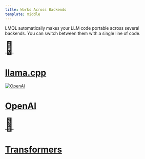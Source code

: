 ```yaml
---
title: Works Across Backends
template: middle
---
```


LMQL automatically makes your LLM code portable across several backends. You can switch between them with a single line of code.


<div class="cards">
    <a href="../docs/models/llama.cpp.html">
        <span style="font-size: 3.0em;">🦙</span>
        <h1>llama.cpp</h1>
    </a>
    <a href="../docs/models/openai.html">
        <img src="/openai.svg" alt="OpenAI" class="invert"/>
        <h1>OpenAI</h1>
    </a>
    <a href="../docs/models/hf.html">
        <span style="font-size: 3.0em;">🤗</span>
        <h1>Transformers</h1>
    </a>
</div>
